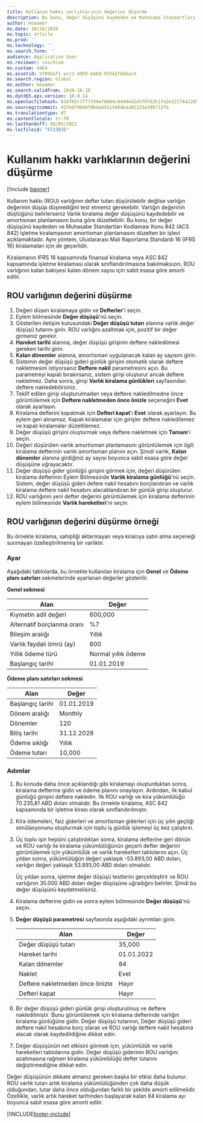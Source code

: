 ```yaml
---
title: Kullanım hakkı varlıklarının değerini düşürme
description: Bu konu, değer düşüşünü kaydeden ve Muhasabe Standartları Kodlaması Konu 842 (ACS 842) işletme kiralamasının varlık amortisman planlamasını düzelten bir işlevi açıklamaktadır.
author: moaamer
ms.date: 10/28/2020
ms.topic: article
ms.prod: ''
ms.technology: ''
ms.search.form: ''
audience: Application User
ms.reviewer: roschlom
ms.custom: 4464
ms.assetid: 5f89daf1-acc2-4959-b48d-91542fb6bacb
ms.search.region: Global
ms.author: moaamer
ms.search.validFrom: 2020-10-28
ms.dyn365.ops.version: 10.0.14
ms.openlocfilehash: 816f65cff77339ef8684c0449ed2e5f0762b17a2e22174412d5ea9f2a1a62069
ms.sourcegitcommit: 42fe9790ddf0bdad911544deaa82123a396712fb
ms.translationtype: HT
ms.contentlocale: tr-TR
ms.lasthandoff: 08/05/2021
ms.locfileid: "6723835"
---
```

# <a name="impair-right-of-use-assets"></a>Kullanım hakkı varlıklarının değerini düşürme

[!include [banner](../includes/banner.md)]

Kullanım hakkı (ROU) varlığının defter tutarı düşürülebilir değilse varlığın değerinin düşüp düşmediğini test etmeniz gerekebilir. Varlığın değerinin düştüğünü belirlerseniz Varlık kiralama değer düşüşünü kaydedebilir ve amortisman planlamasını buna göre düzeltebilir. Bu konu, bir değer düşüşünü kaydeden ve Muhasabe Standartları Kodlaması Konu 842 (ACS 842) işletme kiralamasının amortisman planlamasını düzelten bir işlevi açıklamaktadır. Aynı yöntem, Uluslararası Mali Raporlama Standardı 16 (IFRS 16) kiralamaları için de geçerlidir.

Kiralamanın IFRS 16 kapsamında finansal kiralama veya ASC 842 kapsamında işletme kiralaması olarak sınıflandırılmasına bakılmaksızın, ROU varlığının kalan bakiyesi kalan dönem sayısı için sabit esasa göre amorti edilir.

## <a name="impair-an-rou-asset"></a>ROU varlığının değerini düşürme

1. Değeri düşen kiralamaya gidin ve **Defterler**'i seçin.
2. Eylem bölmesinde **Değer düşüşü**'nü seçin.
3. Gösterilen iletişim kutusundaki **Değer düşüşü tutarı** alanına varlık değer düşüşü tutarını girin. ROU varlığını azaltmak için, pozitif bir değer girmeniz gerekir.
4. **Hareket tarihi** alanına, değer düşüşü girişinin deftere nakledilmesi gereken tarihi girin.
5. **Kalan dönemler** alanına, amortisman uygulanacak kalan ay sayısını girin.
6. Sistemin değer düşüşü gideri günlük girişini otomatik olarak deftere nakletmesini istiyorsanız **Deftere nakil** parametresini açın. Bu parametreyi kapalı bırakırsanız, sistem girişi oluşturur ancak deftere nakletmez. Daha sonra, girişi **Varlık kiralama günlükleri** sayfasından deftere nakledebilirsiniz.
7. Teklif edilen girişi oluşturulmadan veya deftere nakledilmedne önce görüntülemek için **Deftere nakletmeden önce önizle** seçeneğini **Evet** olarak ayarlayın.
8. Kiralama defterini kapatmak için **Defteri kapat**'ı **Evet** olarak ayarlayın. Bu eylem geri alınamaz. Kapalı kiralamalar için girişler deftere nakledilemez ve kapalı kiralamalar düzeltilemez.
9. Değer düşüşü girişini oluşturmak veya deftere nakletmek için **Tamam**'ı seçin.
10. Değeri düşürülen varlık amortisman planlamasını görüntülemek için ilgili kiralama defterinin varlık amortisman planını açın. Şimdi varlık, **Kalan dönemler** alanına girdiğiniz ay sayısı boyunca sabit esasa göre değer düşüşüne uğrayacaktır.
11. Değer düşüşü gider günlüğü girişini görmek için, değeri düşürülen kiralama defterinin Eylem Bölmesinde **Varlık kiralama günlüğü**'nü seçin. Sistem, değer düşüşü gideri defere nakil hesabını borçlandıran ve varlık kiralama deftere nakil hesabını alacaklandıran bir günlük girişi oluşturur.
12. ROU varlığının yeni defter değerini görüntülemek için kiralama defterinin eylem bölmesinde **Varlık hareketleri**'ni seçin.

## <a name="example-of-rou-asset-impairment"></a>ROU varlığının değerini düşürme örneği

Bu örnekte kiralama, sahipliği aktarmayan veya kiracıya satın alma seçeneği sunmayan özelleştirilmemiş bir varlıktır.

### <a name="setup"></a>Ayar

Aşağıdaki tablolarda, bu örnekte kullanılan kiralama için **Genel** ve **Ödeme planı satırları** sekmelerinde ayarlanan değerler gösterilir.

**Genel sekmesi**

| Alan                      | Değer            |
|----------------------------|------------------|
| Kıymetin adil değeri    | 600,000          |
| Alternatif borçlanma oranı | %7               |
| Bileşim aralığı       | Yıllık         |
| Varlık faydalı ömrü (ay) | 600              |
| Yıllık ödeme türü               | Normal yıllık ödeme |
| Başlangıç tarihi          | 01.01.2019       |

**Ödeme planı satırları sekmesi**

| Alan             | Değer      |
|-------------------|------------|
| Başlangıç tarihi        | 01.01.2019   |
| Dönem aralığı   | Monthly    |
| Dönemler           | 120        |
| Bitiş tarihi          | 31.12.2028 |
| Ödeme sıklığı | Yıllık   |
| Ödeme tutarı    | 10,000     |

### <a name="steps"></a>Adımlar

1. Bu konuda daha önce açıklandığı gibi kiralamayı oluşturduktan sonra, kiralama defterine gidin ve ödeme planını onaylayın. Ardından, ilk kabul günlüğü girişini deftere nakledin. İlk ROU varlığı ve kira yükümlülüğü 70.235,81 ABD doları olmalıdır. Bu örnekte kiralama, ASC 842 kapsamında bir işletme kirası olarak sınıflandırılmıştır.
2. Kira ödemeleri, faiz giderleri ve amortisman giderleri için üç yılın geçtiği simülasyonunu oluşturmak için toplu iş günlük işlemeyi üç kez çalıştırın.
3. Üç toplu işin hepsini çalıştırdıktan sonra, kiralama defterine geri dönün ve ROU varlığı ile kiralama yükümlülüğünün geçerli defter değerini görüntülemek için yükümlülük ve varlık hareketleri tablolarını açın. Üç yıldan sonra, yükümlülüğün değeri yaklaşık -53.893,00 ABD doları, varlığın değeri yaklaşık 53.893,00 ABD doları olmalıdır. 

    Üç yıldan sonra, işletme değer düşüşü testlerini gerçekleştirir ve ROU varlığının 35.000 ABD doları değer düşüşüne uğradığını belirler. Şimdi bu değer düşüşünü kaydetmelisiniz.
    
4. Kiralama defterine gidin ve sonra eylem bölmesinde **Değer düşüşü**'nü seçin.
5. **Değer düşüşü parametresi** sayfasında aşağıdaki ayrıntıları girin.

    | Alan                  | Değer    |
    |------------------------|----------|
    | Değer düşüşü tutarı      | 35,000   |
    | Hareket tarihi       | 01.01.2022 |
    | Kalan dönemler      | 84       |
    | Naklet                   | Evet      |
    | Deftere nakletmeden önce önizle | Hayır       |
    | Defteri kapat             | Hayır       |

6. Bir değer düşüşü gideri günlük girişi oluşturulmuş ve deftere nakledilmiştir. Bunu görüntülemek için kiralama defterinde varlığın kiralama günlüğüne gidin. Değer düşüşü tutarının, Değer düşüşü gideri deftere nakil hesabına borç olarak ve ROU varlığı deftere nakil hesabına alacak olarak kaydedildiğine dikkat edin.
7. Değer düşüşünün net etkisini görmek için, yükümlülük ve varlık hareketleri tablolarına gidin. Değer düşüşü giderinin ROU varlığını azaltmasına rağmen kiralama yükümlülüğü defter tutarını değiştirmediğine dikkat edin.

Değer düşüşünün dikkate almanız gereken başka bir etkisi daha bulunur. ROU varlık tutarı artık kiralama yükümlülüğünden çok daha düşük olduğundan, tutar daha önce olduğundan farklı bir şekilde amorti edilmelidir. Özellikle, varlık artık hareket tarihinden başlayarak kalan 84 kiralama ayı boyunca sabit esasa göre amorti edilir.


[!INCLUDE[footer-include](../../includes/footer-banner.md)]